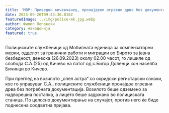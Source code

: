```yaml
---
title: 'МВР: Приведен кичевчанец, пронајдени огревни дрва без документација - 26 СЕПТЕМВРИ 2023'
date: 2023-09-26T09:43:36.816Z
featuredImage: ../img/police-mk.jpg.webp
author: Филип Поповски
category: македонија
featured: true
---
```

Полициските службеници од Мобилната единица за компензаторни мерки, одделот за гранични работи и миграции во Бирото за јавна безбедност, денеска (26.09.2023) околу 02.00 часот, го лишиле од слобода С.А.(25) од Кичево на патот од с.Бигор Доленци кон населба Бичинци во Кичево.

При преглед на возилото „опел астра“ со охридски регистарски ознаки, кое го управувал С.А., полициските службеници пронајдоа огревни дрва без потребната документација. Возилото беше одземено за надворешна постапка, а лицето беше задржано во полициската станица. По целосно документирање на случајот, против него ќе биде поднесена соодветна пријава.
